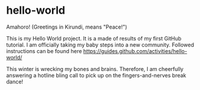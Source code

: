 # hello-world

Amahoro! (Greetings in Kirundi, means "Peace!")

This is my Hello World project. It is a made of results of my first GitHub tutorial. I am officially taking my baby steps into a new community. Followed instructions can be found here https://guides.github.com/activities/hello-world/

This winter is wrecking my bones and brains. Therefore, I am cheerfully answering a hotline bling call to pick up on the fingers-and-nerves break dance! 


